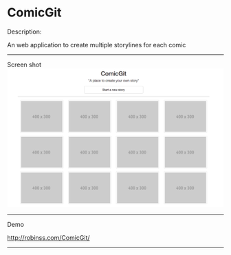ComicGit 
=====

Description:

An web application to create multiple storylines for each comic

----------------------------------------------------------

Screen shot
![Main View](https://raw.githubusercontent.com/Robinss2014/ComicGit/master/assets/imgs/mainView.png)

----------------------------------------------------------

Demo

http://robinss.com/ComicGit/

----------------------------------------------------------

